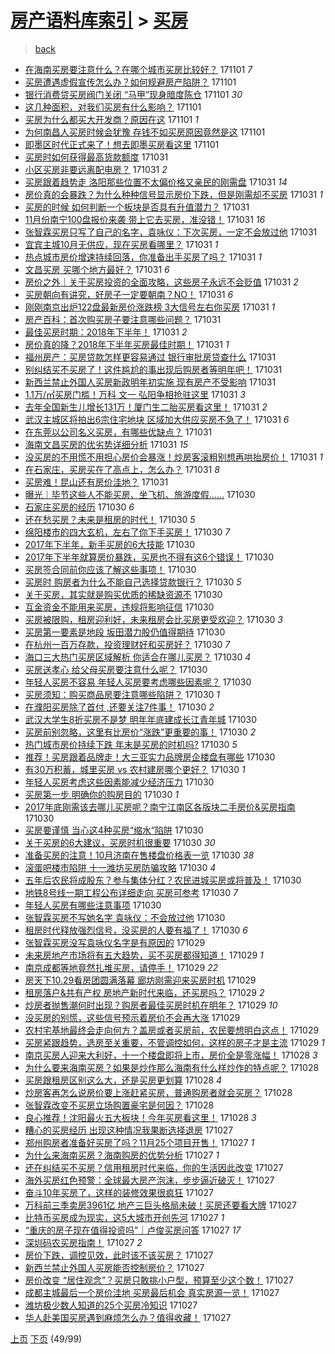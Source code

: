 [房产语料库索引](../../README.md)  > [买房](买房.md)
====
> [back](../README.md)

- [在海南买房要注意什么？在哪个城市买房比较好？](http://jkwz.applinzi.com/ittc/7030920195571450896.html#%E5%9C%A8%E6%B5%B7%E5%8D%97%E4%B9%B0%E6%88%BF%E8%A6%81%E6%B3%A8%E6%84%8F%E4%BB%80%E4%B9%88%EF%BC%9F%E5%9C%A8%E5%93%AA%E4%B8%AA%E5%9F%8E%E5%B8%82%E4%B9%B0%E6%88%BF%E6%AF%94%E8%BE%83%E5%A5%BD%EF%BC%9F) 171101 *7* 
- [买房遭遇虚假宣传怎么办？如何规避房产陷阱？](http://jkwz.applinzi.com/ittc/7030915198515414032.html#%E4%B9%B0%E6%88%BF%E9%81%AD%E9%81%87%E8%99%9A%E5%81%87%E5%AE%A3%E4%BC%A0%E6%80%8E%E4%B9%88%E5%8A%9E%EF%BC%9F%E5%A6%82%E4%BD%95%E8%A7%84%E9%81%BF%E6%88%BF%E4%BA%A7%E9%99%B7%E9%98%B1%EF%BC%9F) 171101  
- [银行消费贷买房阀门关闭 “马甲”现身暗度陈仓](http://jkwz.applinzi.com/ittc/7030906350031340560.html#%E9%93%B6%E8%A1%8C%E6%B6%88%E8%B4%B9%E8%B4%B7%E4%B9%B0%E6%88%BF%E9%98%80%E9%97%A8%E5%85%B3%E9%97%AD+%E2%80%9C%E9%A9%AC%E7%94%B2%E2%80%9D%E7%8E%B0%E8%BA%AB%E6%9A%97%E5%BA%A6%E9%99%88%E4%BB%93) 171101 *30* 
- [这几种面积，对我们买房有什么影响？](http://jkwz.applinzi.com/ittc/7030899563232232465.html#%E8%BF%99%E5%87%A0%E7%A7%8D%E9%9D%A2%E7%A7%AF%EF%BC%8C%E5%AF%B9%E6%88%91%E4%BB%AC%E4%B9%B0%E6%88%BF%E6%9C%89%E4%BB%80%E4%B9%88%E5%BD%B1%E5%93%8D%EF%BC%9F) 171101  
- [买房为什么都买大开发商？原因在这](http://jkwz.applinzi.com/ittc/7030883751981220880.html#%E4%B9%B0%E6%88%BF%E4%B8%BA%E4%BB%80%E4%B9%88%E9%83%BD%E4%B9%B0%E5%A4%A7%E5%BC%80%E5%8F%91%E5%95%86%EF%BC%9F%E5%8E%9F%E5%9B%A0%E5%9C%A8%E8%BF%99) 171101 *1* 
- [为何南昌人买房时候会犹豫 存钱不如买房原因竟然是这](http://jkwz.applinzi.com/ittc/7030872664556700688.html#%E4%B8%BA%E4%BD%95%E5%8D%97%E6%98%8C%E4%BA%BA%E4%B9%B0%E6%88%BF%E6%97%B6%E5%80%99%E4%BC%9A%E7%8A%B9%E8%B1%AB+%E5%AD%98%E9%92%B1%E4%B8%8D%E5%A6%82%E4%B9%B0%E6%88%BF%E5%8E%9F%E5%9B%A0%E7%AB%9F%E7%84%B6%E6%98%AF%E8%BF%99) 171101  
- [即墨区时代正式来了！想去即墨买房看这里](http://jkwz.applinzi.com/ittc/7030756844677628944.html#%E5%8D%B3%E5%A2%A8%E5%8C%BA%E6%97%B6%E4%BB%A3%E6%AD%A3%E5%BC%8F%E6%9D%A5%E4%BA%86%EF%BC%81%E6%83%B3%E5%8E%BB%E5%8D%B3%E5%A2%A8%E4%B9%B0%E6%88%BF%E7%9C%8B%E8%BF%99%E9%87%8C) 171101  
- [买房时如何获得最高货款额度](http://jkwz.applinzi.com/ittc/7030722547459556368.html#%E4%B9%B0%E6%88%BF%E6%97%B6%E5%A6%82%E4%BD%95%E8%8E%B7%E5%BE%97%E6%9C%80%E9%AB%98%E8%B4%A7%E6%AC%BE%E9%A2%9D%E5%BA%A6) 171031  
- [小区买房非要远离配电房？](http://jkwz.applinzi.com/ittc/7030702209392706576.html#%E5%B0%8F%E5%8C%BA%E4%B9%B0%E6%88%BF%E9%9D%9E%E8%A6%81%E8%BF%9C%E7%A6%BB%E9%85%8D%E7%94%B5%E6%88%BF%EF%BC%9F) 171031 *2* 
- [买房跟着趋势走 洛阳那些位置不太偏价格又亲民的刚需盘](http://jkwz.applinzi.com/ittc/7030660266931520529.html#%E4%B9%B0%E6%88%BF%E8%B7%9F%E7%9D%80%E8%B6%8B%E5%8A%BF%E8%B5%B0+%E6%B4%9B%E9%98%B3%E9%82%A3%E4%BA%9B%E4%BD%8D%E7%BD%AE%E4%B8%8D%E5%A4%AA%E5%81%8F%E4%BB%B7%E6%A0%BC%E5%8F%88%E4%BA%B2%E6%B0%91%E7%9A%84%E5%88%9A%E9%9C%80%E7%9B%98) 171031 *14* 
- [房价真的会暴跌？为什么种种信号显示房价下跌，但是刚需却不买房](http://jkwz.applinzi.com/ittc/7030658979359884305.html#%E6%88%BF%E4%BB%B7%E7%9C%9F%E7%9A%84%E4%BC%9A%E6%9A%B4%E8%B7%8C%EF%BC%9F%E4%B8%BA%E4%BB%80%E4%B9%88%E7%A7%8D%E7%A7%8D%E4%BF%A1%E5%8F%B7%E6%98%BE%E7%A4%BA%E6%88%BF%E4%BB%B7%E4%B8%8B%E8%B7%8C%EF%BC%8C%E4%BD%86%E6%98%AF%E5%88%9A%E9%9C%80%E5%8D%B4%E4%B8%8D%E4%B9%B0%E6%88%BF) 171031 *1* 
- [买房的时候 如何判断一个板块是否具有升值潜力？](http://jkwz.applinzi.com/ittc/7030658898695029776.html#%E4%B9%B0%E6%88%BF%E7%9A%84%E6%97%B6%E5%80%99+%E5%A6%82%E4%BD%95%E5%88%A4%E6%96%AD%E4%B8%80%E4%B8%AA%E6%9D%BF%E5%9D%97%E6%98%AF%E5%90%A6%E5%85%B7%E6%9C%89%E5%8D%87%E5%80%BC%E6%BD%9C%E5%8A%9B%EF%BC%9F) 171031  
- [11月份南宁100盘报价来袭 带上它去买房，准没错！](http://jkwz.applinzi.com/ittc/7030656647775650833.html#11%E6%9C%88%E4%BB%BD%E5%8D%97%E5%AE%81100%E7%9B%98%E6%8A%A5%E4%BB%B7%E6%9D%A5%E8%A2%AD+%E5%B8%A6%E4%B8%8A%E5%AE%83%E5%8E%BB%E4%B9%B0%E6%88%BF%EF%BC%8C%E5%87%86%E6%B2%A1%E9%94%99%EF%BC%81) 171031 *16* 
- [张智霖买房只写了自己的名字，袁咏仪：下次买房，一定不会放过他](http://jkwz.applinzi.com/ittc/7030641349949408272.html#%E5%BC%A0%E6%99%BA%E9%9C%96%E4%B9%B0%E6%88%BF%E5%8F%AA%E5%86%99%E4%BA%86%E8%87%AA%E5%B7%B1%E7%9A%84%E5%90%8D%E5%AD%97%EF%BC%8C%E8%A2%81%E5%92%8F%E4%BB%AA%EF%BC%9A%E4%B8%8B%E6%AC%A1%E4%B9%B0%E6%88%BF%EF%BC%8C%E4%B8%80%E5%AE%9A%E4%B8%8D%E4%BC%9A%E6%94%BE%E8%BF%87%E4%BB%96) 171031  
- [宜宾主城10月无供应，现在买房看哪里？](http://jkwz.applinzi.com/ittc/7030641171582419984.html#%E5%AE%9C%E5%AE%BE%E4%B8%BB%E5%9F%8E10%E6%9C%88%E6%97%A0%E4%BE%9B%E5%BA%94%EF%BC%8C%E7%8E%B0%E5%9C%A8%E4%B9%B0%E6%88%BF%E7%9C%8B%E5%93%AA%E9%87%8C%EF%BC%9F) 171031 *1* 
- [热点城市房价增速持续回落，你准备出手买房了吗？](http://jkwz.applinzi.com/ittc/7030638983934116881.html#%E7%83%AD%E7%82%B9%E5%9F%8E%E5%B8%82%E6%88%BF%E4%BB%B7%E5%A2%9E%E9%80%9F%E6%8C%81%E7%BB%AD%E5%9B%9E%E8%90%BD%EF%BC%8C%E4%BD%A0%E5%87%86%E5%A4%87%E5%87%BA%E6%89%8B%E4%B9%B0%E6%88%BF%E4%BA%86%E5%90%97%EF%BC%9F) 171031 *1* 
- [文昌买房 买哪个地方最好？](http://jkwz.applinzi.com/ittc/7030631400833811473.html#%E6%96%87%E6%98%8C%E4%B9%B0%E6%88%BF+%E4%B9%B0%E5%93%AA%E4%B8%AA%E5%9C%B0%E6%96%B9%E6%9C%80%E5%A5%BD%EF%BC%9F) 171031 *6* 
- [房价之外｜关于买房投资的全面攻略，这些房子永远不会贬值](http://jkwz.applinzi.com/ittc/7030631156817593360.html#%E6%88%BF%E4%BB%B7%E4%B9%8B%E5%A4%96%EF%BD%9C%E5%85%B3%E4%BA%8E%E4%B9%B0%E6%88%BF%E6%8A%95%E8%B5%84%E7%9A%84%E5%85%A8%E9%9D%A2%E6%94%BB%E7%95%A5%EF%BC%8C%E8%BF%99%E4%BA%9B%E6%88%BF%E5%AD%90%E6%B0%B8%E8%BF%9C%E4%B8%8D%E4%BC%9A%E8%B4%AC%E5%80%BC) 171031 *2* 
- [买房朝向有讲究，好房子一定要朝南？NO！](http://jkwz.applinzi.com/ittc/7030630957181305872.html#%E4%B9%B0%E6%88%BF%E6%9C%9D%E5%90%91%E6%9C%89%E8%AE%B2%E7%A9%B6%EF%BC%8C%E5%A5%BD%E6%88%BF%E5%AD%90%E4%B8%80%E5%AE%9A%E8%A6%81%E6%9C%9D%E5%8D%97%EF%BC%9FNO%EF%BC%81) 171031 *6* 
- [刚刚南京出炉122盘最新房价涨跌榜 3大信号左右你买房](http://jkwz.applinzi.com/ittc/7030627173629690897.html#%E5%88%9A%E5%88%9A%E5%8D%97%E4%BA%AC%E5%87%BA%E7%82%89122%E7%9B%98%E6%9C%80%E6%96%B0%E6%88%BF%E4%BB%B7%E6%B6%A8%E8%B7%8C%E6%A6%9C+3%E5%A4%A7%E4%BF%A1%E5%8F%B7%E5%B7%A6%E5%8F%B3%E4%BD%A0%E4%B9%B0%E6%88%BF) 171031 *1* 
- [房产百科：首次购买房子要注意哪些问题？](http://jkwz.applinzi.com/ittc/7030623047596377105.html#%E6%88%BF%E4%BA%A7%E7%99%BE%E7%A7%91%EF%BC%9A%E9%A6%96%E6%AC%A1%E8%B4%AD%E4%B9%B0%E6%88%BF%E5%AD%90%E8%A6%81%E6%B3%A8%E6%84%8F%E5%93%AA%E4%BA%9B%E9%97%AE%E9%A2%98%EF%BC%9F) 171031  
- [最佳买房时期：2018年下半年！](http://jkwz.applinzi.com/ittc/7030615775621153808.html#%E6%9C%80%E4%BD%B3%E4%B9%B0%E6%88%BF%E6%97%B6%E6%9C%9F%EF%BC%9A2018%E5%B9%B4%E4%B8%8B%E5%8D%8A%E5%B9%B4%EF%BC%81) 171031 *2* 
- [房价真的降？2018年下半年买房最佳时期！](http://jkwz.applinzi.com/ittc/7030615774274782225.html#%E6%88%BF%E4%BB%B7%E7%9C%9F%E7%9A%84%E9%99%8D%EF%BC%9F2018%E5%B9%B4%E4%B8%8B%E5%8D%8A%E5%B9%B4%E4%B9%B0%E6%88%BF%E6%9C%80%E4%BD%B3%E6%97%B6%E6%9C%9F%EF%BC%81) 171031 *1* 
- [福州房产：买房贷款怎样更容易通过 银行审批房贷查什么](http://jkwz.applinzi.com/ittc/7030602237607412752.html#%E7%A6%8F%E5%B7%9E%E6%88%BF%E4%BA%A7%EF%BC%9A%E4%B9%B0%E6%88%BF%E8%B4%B7%E6%AC%BE%E6%80%8E%E6%A0%B7%E6%9B%B4%E5%AE%B9%E6%98%93%E9%80%9A%E8%BF%87+%E9%93%B6%E8%A1%8C%E5%AE%A1%E6%89%B9%E6%88%BF%E8%B4%B7%E6%9F%A5%E4%BB%80%E4%B9%88) 171031  
- [别纠结买不买房了！这件尴尬的事出现后购房者等明年吧！](http://jkwz.applinzi.com/ittc/7030580006718276625.html#%E5%88%AB%E7%BA%A0%E7%BB%93%E4%B9%B0%E4%B8%8D%E4%B9%B0%E6%88%BF%E4%BA%86%EF%BC%81%E8%BF%99%E4%BB%B6%E5%B0%B4%E5%B0%AC%E7%9A%84%E4%BA%8B%E5%87%BA%E7%8E%B0%E5%90%8E%E8%B4%AD%E6%88%BF%E8%80%85%E7%AD%89%E6%98%8E%E5%B9%B4%E5%90%A7%EF%BC%81) 171031  
- [新西兰禁止外国人买房新政明年初实施 现有房产不受影响](http://jkwz.applinzi.com/ittc/7030576070619825169.html#%E6%96%B0%E8%A5%BF%E5%85%B0%E7%A6%81%E6%AD%A2%E5%A4%96%E5%9B%BD%E4%BA%BA%E4%B9%B0%E6%88%BF%E6%96%B0%E6%94%BF%E6%98%8E%E5%B9%B4%E5%88%9D%E5%AE%9E%E6%96%BD+%E7%8E%B0%E6%9C%89%E6%88%BF%E4%BA%A7%E4%B8%8D%E5%8F%97%E5%BD%B1%E5%93%8D) 171031  
- [1.1万/㎡买房门槛！万科 文一 弘阳争相抢驻这里](http://jkwz.applinzi.com/ittc/7030566443115086864.html#1.1%E4%B8%87%2F%E3%8E%A1%E4%B9%B0%E6%88%BF%E9%97%A8%E6%A7%9B%EF%BC%81%E4%B8%87%E7%A7%91+%E6%96%87%E4%B8%80+%E5%BC%98%E9%98%B3%E4%BA%89%E7%9B%B8%E6%8A%A2%E9%A9%BB%E8%BF%99%E9%87%8C) 171031 *3* 
- [去年全国新生儿增长131万！厦门生二胎买房看这里！](http://jkwz.applinzi.com/ittc/7030564375033807888.html#%E5%8E%BB%E5%B9%B4%E5%85%A8%E5%9B%BD%E6%96%B0%E7%94%9F%E5%84%BF%E5%A2%9E%E9%95%BF131%E4%B8%87%EF%BC%81%E5%8E%A6%E9%97%A8%E7%94%9F%E4%BA%8C%E8%83%8E%E4%B9%B0%E6%88%BF%E7%9C%8B%E8%BF%99%E9%87%8C%EF%BC%81) 171031 *2* 
- [武汉主城区将拍出6宗住宅地块 区域加大供应买房不急了！](http://jkwz.applinzi.com/ittc/7030560594669863953.html#%E6%AD%A6%E6%B1%89%E4%B8%BB%E5%9F%8E%E5%8C%BA%E5%B0%86%E6%8B%8D%E5%87%BA6%E5%AE%97%E4%BD%8F%E5%AE%85%E5%9C%B0%E5%9D%97+%E5%8C%BA%E5%9F%9F%E5%8A%A0%E5%A4%A7%E4%BE%9B%E5%BA%94%E4%B9%B0%E6%88%BF%E4%B8%8D%E6%80%A5%E4%BA%86%EF%BC%81) 171031 *6* 
- [在东莞以公司名义买房，有哪些优缺点？](http://jkwz.applinzi.com/ittc/7030536043630183440.html#%E5%9C%A8%E4%B8%9C%E8%8E%9E%E4%BB%A5%E5%85%AC%E5%8F%B8%E5%90%8D%E4%B9%89%E4%B9%B0%E6%88%BF%EF%BC%8C%E6%9C%89%E5%93%AA%E4%BA%9B%E4%BC%98%E7%BC%BA%E7%82%B9%EF%BC%9F) 171031  
- [海南文昌买房的优劣势详细分析](http://jkwz.applinzi.com/ittc/7030525497111479312.html#%E6%B5%B7%E5%8D%97%E6%96%87%E6%98%8C%E4%B9%B0%E6%88%BF%E7%9A%84%E4%BC%98%E5%8A%A3%E5%8A%BF%E8%AF%A6%E7%BB%86%E5%88%86%E6%9E%90) 171031 *15* 
- [没买房的不用慌不用担心房价会暴涨！炒房客滚粗别想再哄抬房价！](http://jkwz.applinzi.com/ittc/7030524612016866321.html#%E6%B2%A1%E4%B9%B0%E6%88%BF%E7%9A%84%E4%B8%8D%E7%94%A8%E6%85%8C%E4%B8%8D%E7%94%A8%E6%8B%85%E5%BF%83%E6%88%BF%E4%BB%B7%E4%BC%9A%E6%9A%B4%E6%B6%A8%EF%BC%81%E7%82%92%E6%88%BF%E5%AE%A2%E6%BB%9A%E7%B2%97%E5%88%AB%E6%83%B3%E5%86%8D%E5%93%84%E6%8A%AC%E6%88%BF%E4%BB%B7%EF%BC%81) 171031 *1* 
- [在石家庄，买房买在了高点上，怎么办？](http://jkwz.applinzi.com/ittc/7030523857461576721.html#%E5%9C%A8%E7%9F%B3%E5%AE%B6%E5%BA%84%EF%BC%8C%E4%B9%B0%E6%88%BF%E4%B9%B0%E5%9C%A8%E4%BA%86%E9%AB%98%E7%82%B9%E4%B8%8A%EF%BC%8C%E6%80%8E%E4%B9%88%E5%8A%9E%EF%BC%9F) 171031 *8* 
- [买房难！昆山还有房价洼地？](http://jkwz.applinzi.com/ittc/7030493923791864848.html#%E4%B9%B0%E6%88%BF%E9%9A%BE%EF%BC%81%E6%98%86%E5%B1%B1%E8%BF%98%E6%9C%89%E6%88%BF%E4%BB%B7%E6%B4%BC%E5%9C%B0%EF%BC%9F) 171031  
- [曝光｜毕节这些人不能买房、坐飞机、旅游度假……](http://jkwz.applinzi.com/ittc/7030363435655758865.html#%E6%9B%9D%E5%85%89%EF%BD%9C%E6%AF%95%E8%8A%82%E8%BF%99%E4%BA%9B%E4%BA%BA%E4%B8%8D%E8%83%BD%E4%B9%B0%E6%88%BF%E3%80%81%E5%9D%90%E9%A3%9E%E6%9C%BA%E3%80%81%E6%97%85%E6%B8%B8%E5%BA%A6%E5%81%87%E2%80%A6%E2%80%A6) 171030  
- [石家庄买房的经历](http://jkwz.applinzi.com/ittc/7030349481399288848.html#%E7%9F%B3%E5%AE%B6%E5%BA%84%E4%B9%B0%E6%88%BF%E7%9A%84%E7%BB%8F%E5%8E%86) 171030 *6* 
- [还在愁买房？未来是租房的时代！](http://jkwz.applinzi.com/ittc/7030330475615355921.html#%E8%BF%98%E5%9C%A8%E6%84%81%E4%B9%B0%E6%88%BF%EF%BC%9F%E6%9C%AA%E6%9D%A5%E6%98%AF%E7%A7%9F%E6%88%BF%E7%9A%84%E6%97%B6%E4%BB%A3%EF%BC%81) 171030 *5* 
- [绵阳楼市的四大玄机，左右了你下手买房！](http://jkwz.applinzi.com/ittc/7030330203144979472.html#%E7%BB%B5%E9%98%B3%E6%A5%BC%E5%B8%82%E7%9A%84%E5%9B%9B%E5%A4%A7%E7%8E%84%E6%9C%BA%EF%BC%8C%E5%B7%A6%E5%8F%B3%E4%BA%86%E4%BD%A0%E4%B8%8B%E6%89%8B%E4%B9%B0%E6%88%BF%EF%BC%81) 171030 *7* 
- [2017年下半年，新手买房的6大技能](http://jkwz.applinzi.com/ittc/7030259555395699728.html#2017%E5%B9%B4%E4%B8%8B%E5%8D%8A%E5%B9%B4%EF%BC%8C%E6%96%B0%E6%89%8B%E4%B9%B0%E6%88%BF%E7%9A%846%E5%A4%A7%E6%8A%80%E8%83%BD) 171030  
- [2017年下半年就算房价暴跌，买房也不得有这6个错误！](http://jkwz.applinzi.com/ittc/7030317655213474832.html#2017%E5%B9%B4%E4%B8%8B%E5%8D%8A%E5%B9%B4%E5%B0%B1%E7%AE%97%E6%88%BF%E4%BB%B7%E6%9A%B4%E8%B7%8C%EF%BC%8C%E4%B9%B0%E6%88%BF%E4%B9%9F%E4%B8%8D%E5%BE%97%E6%9C%89%E8%BF%996%E4%B8%AA%E9%94%99%E8%AF%AF%EF%BC%81) 171030  
- [买房签合同前你应该了解这些事项！](http://jkwz.applinzi.com/ittc/7030311041404240913.html#%E4%B9%B0%E6%88%BF%E7%AD%BE%E5%90%88%E5%90%8C%E5%89%8D%E4%BD%A0%E5%BA%94%E8%AF%A5%E4%BA%86%E8%A7%A3%E8%BF%99%E4%BA%9B%E4%BA%8B%E9%A1%B9%EF%BC%81) 171030  
- [买房时 购房者为什么不能自己选择贷款银行？](http://jkwz.applinzi.com/ittc/7030302579735659537.html#%E4%B9%B0%E6%88%BF%E6%97%B6+%E8%B4%AD%E6%88%BF%E8%80%85%E4%B8%BA%E4%BB%80%E4%B9%88%E4%B8%8D%E8%83%BD%E8%87%AA%E5%B7%B1%E9%80%89%E6%8B%A9%E8%B4%B7%E6%AC%BE%E9%93%B6%E8%A1%8C%EF%BC%9F) 171030 *5* 
- [关于买房，其实就是购买优质的稀缺资源不](http://jkwz.applinzi.com/ittc/7030296253399827472.html#%E5%85%B3%E4%BA%8E%E4%B9%B0%E6%88%BF%EF%BC%8C%E5%85%B6%E5%AE%9E%E5%B0%B1%E6%98%AF%E8%B4%AD%E4%B9%B0%E4%BC%98%E8%B4%A8%E7%9A%84%E7%A8%80%E7%BC%BA%E8%B5%84%E6%BA%90%E4%B8%8D) 171030  
- [互金资金不能用来买房，违规将影响征信](http://jkwz.applinzi.com/ittc/7030290915455927312.html#%E4%BA%92%E9%87%91%E8%B5%84%E9%87%91%E4%B8%8D%E8%83%BD%E7%94%A8%E6%9D%A5%E4%B9%B0%E6%88%BF%EF%BC%8C%E8%BF%9D%E8%A7%84%E5%B0%86%E5%BD%B1%E5%93%8D%E5%BE%81%E4%BF%A1) 171030  
- [买房被限购，租房迎利好，未来租房会比买房更受欢迎？](http://jkwz.applinzi.com/ittc/7030286570475750417.html#%E4%B9%B0%E6%88%BF%E8%A2%AB%E9%99%90%E8%B4%AD%EF%BC%8C%E7%A7%9F%E6%88%BF%E8%BF%8E%E5%88%A9%E5%A5%BD%EF%BC%8C%E6%9C%AA%E6%9D%A5%E7%A7%9F%E6%88%BF%E4%BC%9A%E6%AF%94%E4%B9%B0%E6%88%BF%E6%9B%B4%E5%8F%97%E6%AC%A2%E8%BF%8E%EF%BC%9F) 171030 *3* 
- [买房第一要素是地段 坂田潜力股仍值得期待](http://jkwz.applinzi.com/ittc/7030270959955739664.html#%E4%B9%B0%E6%88%BF%E7%AC%AC%E4%B8%80%E8%A6%81%E7%B4%A0%E6%98%AF%E5%9C%B0%E6%AE%B5+%E5%9D%82%E7%94%B0%E6%BD%9C%E5%8A%9B%E8%82%A1%E4%BB%8D%E5%80%BC%E5%BE%97%E6%9C%9F%E5%BE%85) 171030  
- [在杭州一百万存款，投资理财好和买房好？](http://jkwz.applinzi.com/ittc/7030270305375880208.html#%E5%9C%A8%E6%9D%AD%E5%B7%9E%E4%B8%80%E7%99%BE%E4%B8%87%E5%AD%98%E6%AC%BE%EF%BC%8C%E6%8A%95%E8%B5%84%E7%90%86%E8%B4%A2%E5%A5%BD%E5%92%8C%E4%B9%B0%E6%88%BF%E5%A5%BD%EF%BC%9F) 171030 *7* 
- [海口三大热门买房区域解析 你适合在哪儿买房？](http://jkwz.applinzi.com/ittc/7030268313777734673.html#%E6%B5%B7%E5%8F%A3%E4%B8%89%E5%A4%A7%E7%83%AD%E9%97%A8%E4%B9%B0%E6%88%BF%E5%8C%BA%E5%9F%9F%E8%A7%A3%E6%9E%90+%E4%BD%A0%E9%80%82%E5%90%88%E5%9C%A8%E5%93%AA%E5%84%BF%E4%B9%B0%E6%88%BF%EF%BC%9F) 171030 *4* 
- [买房送孝心 给父母买房要注意什么呢？](http://jkwz.applinzi.com/ittc/7030263826598069265.html#%E4%B9%B0%E6%88%BF%E9%80%81%E5%AD%9D%E5%BF%83+%E7%BB%99%E7%88%B6%E6%AF%8D%E4%B9%B0%E6%88%BF%E8%A6%81%E6%B3%A8%E6%84%8F%E4%BB%80%E4%B9%88%E5%91%A2%EF%BC%9F) 171030  
- [年轻人买房不容易 年轻人买房要考虑哪些因素呢？](http://jkwz.applinzi.com/ittc/7030260808578237457.html#%E5%B9%B4%E8%BD%BB%E4%BA%BA%E4%B9%B0%E6%88%BF%E4%B8%8D%E5%AE%B9%E6%98%93+%E5%B9%B4%E8%BD%BB%E4%BA%BA%E4%B9%B0%E6%88%BF%E8%A6%81%E8%80%83%E8%99%91%E5%93%AA%E4%BA%9B%E5%9B%A0%E7%B4%A0%E5%91%A2%EF%BC%9F) 171030  
- [买房须知：购买商品房要注意哪些陷阱？](http://jkwz.applinzi.com/ittc/7030253418852123664.html#%E4%B9%B0%E6%88%BF%E9%A1%BB%E7%9F%A5%EF%BC%9A%E8%B4%AD%E4%B9%B0%E5%95%86%E5%93%81%E6%88%BF%E8%A6%81%E6%B3%A8%E6%84%8F%E5%93%AA%E4%BA%9B%E9%99%B7%E9%98%B1%EF%BC%9F) 171030 *1* 
- [在濮阳买房除了首付 ,还要关注7件事！](http://jkwz.applinzi.com/ittc/7030252058815497232.html#%E5%9C%A8%E6%BF%AE%E9%98%B3%E4%B9%B0%E6%88%BF%E9%99%A4%E4%BA%86%E9%A6%96%E4%BB%98+%2C%E8%BF%98%E8%A6%81%E5%85%B3%E6%B3%A87%E4%BB%B6%E4%BA%8B%EF%BC%81) 171030 *2* 
- [武汉大学生8折买房不是梦 明年年底建成长江青年城](http://jkwz.applinzi.com/ittc/7030183631698527249.html#%E6%AD%A6%E6%B1%89%E5%A4%A7%E5%AD%A6%E7%94%9F8%E6%8A%98%E4%B9%B0%E6%88%BF%E4%B8%8D%E6%98%AF%E6%A2%A6+%E6%98%8E%E5%B9%B4%E5%B9%B4%E5%BA%95%E5%BB%BA%E6%88%90%E9%95%BF%E6%B1%9F%E9%9D%92%E5%B9%B4%E5%9F%8E) 171030  
- [买房前别忽略，这里有比房价“涨跌”更重要的事！](http://jkwz.applinzi.com/ittc/7030227895660839953.html#%E4%B9%B0%E6%88%BF%E5%89%8D%E5%88%AB%E5%BF%BD%E7%95%A5%EF%BC%8C%E8%BF%99%E9%87%8C%E6%9C%89%E6%AF%94%E6%88%BF%E4%BB%B7%E2%80%9C%E6%B6%A8%E8%B7%8C%E2%80%9D%E6%9B%B4%E9%87%8D%E8%A6%81%E7%9A%84%E4%BA%8B%EF%BC%81) 171030 *2* 
- [热门城市房价持续下跌 年末是买房的时机吗?](http://jkwz.applinzi.com/ittc/7030202420037157904.html#%E7%83%AD%E9%97%A8%E5%9F%8E%E5%B8%82%E6%88%BF%E4%BB%B7%E6%8C%81%E7%BB%AD%E4%B8%8B%E8%B7%8C+%E5%B9%B4%E6%9C%AB%E6%98%AF%E4%B9%B0%E6%88%BF%E7%9A%84%E6%97%B6%E6%9C%BA%E5%90%97%3F) 171030 *5* 
- [推荐！买房跟着品牌走！大三亚实力品牌房企楼盘有哪些](http://jkwz.applinzi.com/ittc/7030196035757016080.html#%E6%8E%A8%E8%8D%90%EF%BC%81%E4%B9%B0%E6%88%BF%E8%B7%9F%E7%9D%80%E5%93%81%E7%89%8C%E8%B5%B0%EF%BC%81%E5%A4%A7%E4%B8%89%E4%BA%9A%E5%AE%9E%E5%8A%9B%E5%93%81%E7%89%8C%E6%88%BF%E4%BC%81%E6%A5%BC%E7%9B%98%E6%9C%89%E5%93%AA%E4%BA%9B) 171030  
- [有30万积蓄，城里买房 vs 农村建房哪个更好？](http://jkwz.applinzi.com/ittc/7030192576936805392.html#%E6%9C%8930%E4%B8%87%E7%A7%AF%E8%93%84%EF%BC%8C%E5%9F%8E%E9%87%8C%E4%B9%B0%E6%88%BF+vs+%E5%86%9C%E6%9D%91%E5%BB%BA%E6%88%BF%E5%93%AA%E4%B8%AA%E6%9B%B4%E5%A5%BD%EF%BC%9F) 171030 *1* 
- [年轻人买房考虑这些因素能减少经济压力](http://jkwz.applinzi.com/ittc/7030188866638709777.html#%E5%B9%B4%E8%BD%BB%E4%BA%BA%E4%B9%B0%E6%88%BF%E8%80%83%E8%99%91%E8%BF%99%E4%BA%9B%E5%9B%A0%E7%B4%A0%E8%83%BD%E5%87%8F%E5%B0%91%E7%BB%8F%E6%B5%8E%E5%8E%8B%E5%8A%9B) 171030  
- [买房第一步 明确你的购房目的](http://jkwz.applinzi.com/ittc/7030183911165002769.html#%E4%B9%B0%E6%88%BF%E7%AC%AC%E4%B8%80%E6%AD%A5+%E6%98%8E%E7%A1%AE%E4%BD%A0%E7%9A%84%E8%B4%AD%E6%88%BF%E7%9B%AE%E7%9A%84) 171030 *1* 
- [2017年底刚需该去哪儿买房呢？南宁江南区各版块二手房价&amp;买房指南](http://jkwz.applinzi.com/ittc/7030178435983475728.html#2017%E5%B9%B4%E5%BA%95%E5%88%9A%E9%9C%80%E8%AF%A5%E5%8E%BB%E5%93%AA%E5%84%BF%E4%B9%B0%E6%88%BF%E5%91%A2%EF%BC%9F%E5%8D%97%E5%AE%81%E6%B1%9F%E5%8D%97%E5%8C%BA%E5%90%84%E7%89%88%E5%9D%97%E4%BA%8C%E6%89%8B%E6%88%BF%E4%BB%B7%26amp%3B%E4%B9%B0%E6%88%BF%E6%8C%87%E5%8D%97) 171030  
- [买房要谨慎 当心这4种买房“缩水”陷阱](http://jkwz.applinzi.com/ittc/7030174013891019792.html#%E4%B9%B0%E6%88%BF%E8%A6%81%E8%B0%A8%E6%85%8E+%E5%BD%93%E5%BF%83%E8%BF%994%E7%A7%8D%E4%B9%B0%E6%88%BF%E2%80%9C%E7%BC%A9%E6%B0%B4%E2%80%9D%E9%99%B7%E9%98%B1) 171030  
- [关于买房的6大建议，买房时机很重要](http://jkwz.applinzi.com/ittc/7030166575167046672.html#%E5%85%B3%E4%BA%8E%E4%B9%B0%E6%88%BF%E7%9A%846%E5%A4%A7%E5%BB%BA%E8%AE%AE%EF%BC%8C%E4%B9%B0%E6%88%BF%E6%97%B6%E6%9C%BA%E5%BE%88%E9%87%8D%E8%A6%81) 171030 *30* 
- [准备买房的注意！10月济南在售楼盘价格表一览](http://jkwz.applinzi.com/ittc/7030164256685818897.html#%E5%87%86%E5%A4%87%E4%B9%B0%E6%88%BF%E7%9A%84%E6%B3%A8%E6%84%8F%EF%BC%8110%E6%9C%88%E6%B5%8E%E5%8D%97%E5%9C%A8%E5%94%AE%E6%A5%BC%E7%9B%98%E4%BB%B7%E6%A0%BC%E8%A1%A8%E4%B8%80%E8%A7%88) 171030 *38* 
- [滚蛋吧楼市陷阱 十一潍坊买房防骗攻略](http://jkwz.applinzi.com/ittc/7030157885122806800.html#%E6%BB%9A%E8%9B%8B%E5%90%A7%E6%A5%BC%E5%B8%82%E9%99%B7%E9%98%B1+%E5%8D%81%E4%B8%80%E6%BD%8D%E5%9D%8A%E4%B9%B0%E6%88%BF%E9%98%B2%E9%AA%97%E6%94%BB%E7%95%A5) 171030 *4* 
- [五年后农民将成股东？参与集体分红？农民进城买房或将普及！](http://jkwz.applinzi.com/ittc/7029800143841395728.html#%E4%BA%94%E5%B9%B4%E5%90%8E%E5%86%9C%E6%B0%91%E5%B0%86%E6%88%90%E8%82%A1%E4%B8%9C%EF%BC%9F%E5%8F%82%E4%B8%8E%E9%9B%86%E4%BD%93%E5%88%86%E7%BA%A2%EF%BC%9F%E5%86%9C%E6%B0%91%E8%BF%9B%E5%9F%8E%E4%B9%B0%E6%88%BF%E6%88%96%E5%B0%86%E6%99%AE%E5%8F%8A%EF%BC%81) 171030  
- [地铁8号线一期工程公布详细走向 买房可参考](http://jkwz.applinzi.com/ittc/7030145048325391377.html#%E5%9C%B0%E9%93%818%E5%8F%B7%E7%BA%BF%E4%B8%80%E6%9C%9F%E5%B7%A5%E7%A8%8B%E5%85%AC%E5%B8%83%E8%AF%A6%E7%BB%86%E8%B5%B0%E5%90%91+%E4%B9%B0%E6%88%BF%E5%8F%AF%E5%8F%82%E8%80%83) 171030 *7* 
- [年轻人买房有哪些注意事项](http://jkwz.applinzi.com/ittc/7030138843259470864.html#%E5%B9%B4%E8%BD%BB%E4%BA%BA%E4%B9%B0%E6%88%BF%E6%9C%89%E5%93%AA%E4%BA%9B%E6%B3%A8%E6%84%8F%E4%BA%8B%E9%A1%B9) 171030  
- [张智霖买房不写她名字 袁咏仪：不会放过他](http://jkwz.applinzi.com/ittc/7030126930886657041.html#%E5%BC%A0%E6%99%BA%E9%9C%96%E4%B9%B0%E6%88%BF%E4%B8%8D%E5%86%99%E5%A5%B9%E5%90%8D%E5%AD%97+%E8%A2%81%E5%92%8F%E4%BB%AA%EF%BC%9A%E4%B8%8D%E4%BC%9A%E6%94%BE%E8%BF%87%E4%BB%96) 171030  
- [租房时代释放强烈信号，没买房的人要有福了！](http://jkwz.applinzi.com/ittc/7030066471055655953.html#%E7%A7%9F%E6%88%BF%E6%97%B6%E4%BB%A3%E9%87%8A%E6%94%BE%E5%BC%BA%E7%83%88%E4%BF%A1%E5%8F%B7%EF%BC%8C%E6%B2%A1%E4%B9%B0%E6%88%BF%E7%9A%84%E4%BA%BA%E8%A6%81%E6%9C%89%E7%A6%8F%E4%BA%86%EF%BC%81) 171030 *6* 
- [张智霖买房没写袁咏仪名字是有原因的](http://jkwz.applinzi.com/ittc/7030011215827436560.html#%E5%BC%A0%E6%99%BA%E9%9C%96%E4%B9%B0%E6%88%BF%E6%B2%A1%E5%86%99%E8%A2%81%E5%92%8F%E4%BB%AA%E5%90%8D%E5%AD%97%E6%98%AF%E6%9C%89%E5%8E%9F%E5%9B%A0%E7%9A%84) 171029  
- [未来房地产市场将有五大趋势，买不买房都得知道！](http://jkwz.applinzi.com/ittc/7029973848777294865.html#%E6%9C%AA%E6%9D%A5%E6%88%BF%E5%9C%B0%E4%BA%A7%E5%B8%82%E5%9C%BA%E5%B0%86%E6%9C%89%E4%BA%94%E5%A4%A7%E8%B6%8B%E5%8A%BF%EF%BC%8C%E4%B9%B0%E4%B8%8D%E4%B9%B0%E6%88%BF%E9%83%BD%E5%BE%97%E7%9F%A5%E9%81%93%EF%BC%81) 171029 *1* 
- [南京成都等地竟然扎堆买房，请停手！](http://jkwz.applinzi.com/ittc/7029956528298263569.html#%E5%8D%97%E4%BA%AC%E6%88%90%E9%83%BD%E7%AD%89%E5%9C%B0%E7%AB%9F%E7%84%B6%E6%89%8E%E5%A0%86%E4%B9%B0%E6%88%BF%EF%BC%8C%E8%AF%B7%E5%81%9C%E6%89%8B%EF%BC%81) 171029 *22* 
- [房天下10.29看房团圆满落幕 廊坊刚需迎来买房时机](http://jkwz.applinzi.com/ittc/7029935372799312913.html#%E6%88%BF%E5%A4%A9%E4%B8%8B10.29%E7%9C%8B%E6%88%BF%E5%9B%A2%E5%9C%86%E6%BB%A1%E8%90%BD%E5%B9%95+%E5%BB%8A%E5%9D%8A%E5%88%9A%E9%9C%80%E8%BF%8E%E6%9D%A5%E4%B9%B0%E6%88%BF%E6%97%B6%E6%9C%BA) 171029  
- [租房落户&amp;共有产权 房地产新时代来临，还买房吗？](http://jkwz.applinzi.com/ittc/7029910149173609488.html#%E7%A7%9F%E6%88%BF%E8%90%BD%E6%88%B7%26amp%3B%E5%85%B1%E6%9C%89%E4%BA%A7%E6%9D%83+%E6%88%BF%E5%9C%B0%E4%BA%A7%E6%96%B0%E6%97%B6%E4%BB%A3%E6%9D%A5%E4%B8%B4%EF%BC%8C%E8%BF%98%E4%B9%B0%E6%88%BF%E5%90%97%EF%BC%9F) 171029 *2* 
- [炒房者抛售潮何时出现？购房者最佳买房时机在明年？](http://jkwz.applinzi.com/ittc/7029909019068728336.html#%E7%82%92%E6%88%BF%E8%80%85%E6%8A%9B%E5%94%AE%E6%BD%AE%E4%BD%95%E6%97%B6%E5%87%BA%E7%8E%B0%EF%BC%9F%E8%B4%AD%E6%88%BF%E8%80%85%E6%9C%80%E4%BD%B3%E4%B9%B0%E6%88%BF%E6%97%B6%E6%9C%BA%E5%9C%A8%E6%98%8E%E5%B9%B4%EF%BC%9F) 171029 *10* 
- [没买房的别慌，这些信号预示着房价不会再大涨](http://jkwz.applinzi.com/ittc/7029909019018396688.html#%E6%B2%A1%E4%B9%B0%E6%88%BF%E7%9A%84%E5%88%AB%E6%85%8C%EF%BC%8C%E8%BF%99%E4%BA%9B%E4%BF%A1%E5%8F%B7%E9%A2%84%E7%A4%BA%E7%9D%80%E6%88%BF%E4%BB%B7%E4%B8%8D%E4%BC%9A%E5%86%8D%E5%A4%A7%E6%B6%A8) 171029  
- [农村宅基地最终会走向何方？盖房或者买房前，农民要想明白这点！](http://jkwz.applinzi.com/ittc/7029506321060201489.html#%E5%86%9C%E6%9D%91%E5%AE%85%E5%9F%BA%E5%9C%B0%E6%9C%80%E7%BB%88%E4%BC%9A%E8%B5%B0%E5%90%91%E4%BD%95%E6%96%B9%EF%BC%9F%E7%9B%96%E6%88%BF%E6%88%96%E8%80%85%E4%B9%B0%E6%88%BF%E5%89%8D%EF%BC%8C%E5%86%9C%E6%B0%91%E8%A6%81%E6%83%B3%E6%98%8E%E7%99%BD%E8%BF%99%E7%82%B9%EF%BC%81) 171029  
- [买房紧跟趋势，选房至关重要，不管调控如何，这样的房子才是主流](http://jkwz.applinzi.com/ittc/7029429538084357136.html#%E4%B9%B0%E6%88%BF%E7%B4%A7%E8%B7%9F%E8%B6%8B%E5%8A%BF%EF%BC%8C%E9%80%89%E6%88%BF%E8%87%B3%E5%85%B3%E9%87%8D%E8%A6%81%EF%BC%8C%E4%B8%8D%E7%AE%A1%E8%B0%83%E6%8E%A7%E5%A6%82%E4%BD%95%EF%BC%8C%E8%BF%99%E6%A0%B7%E7%9A%84%E6%88%BF%E5%AD%90%E6%89%8D%E6%98%AF%E4%B8%BB%E6%B5%81) 171029 *1* 
- [南京买房人迎来大利好，十一个楼盘即将上市，房价全是零涨幅！](http://jkwz.applinzi.com/ittc/7029179431921386513.html#%E5%8D%97%E4%BA%AC%E4%B9%B0%E6%88%BF%E4%BA%BA%E8%BF%8E%E6%9D%A5%E5%A4%A7%E5%88%A9%E5%A5%BD%EF%BC%8C%E5%8D%81%E4%B8%80%E4%B8%AA%E6%A5%BC%E7%9B%98%E5%8D%B3%E5%B0%86%E4%B8%8A%E5%B8%82%EF%BC%8C%E6%88%BF%E4%BB%B7%E5%85%A8%E6%98%AF%E9%9B%B6%E6%B6%A8%E5%B9%85%EF%BC%81) 171028 *3* 
- [为什么要来海南买房？如果是炒作那么海南有什么样炒作的特点呢？](http://jkwz.applinzi.com/ittc/7029538505397634065.html#%E4%B8%BA%E4%BB%80%E4%B9%88%E8%A6%81%E6%9D%A5%E6%B5%B7%E5%8D%97%E4%B9%B0%E6%88%BF%EF%BC%9F%E5%A6%82%E6%9E%9C%E6%98%AF%E7%82%92%E4%BD%9C%E9%82%A3%E4%B9%88%E6%B5%B7%E5%8D%97%E6%9C%89%E4%BB%80%E4%B9%88%E6%A0%B7%E7%82%92%E4%BD%9C%E7%9A%84%E7%89%B9%E7%82%B9%E5%91%A2%EF%BC%9F) 171028  
- [买房跟租房区别这么大，还是买房更划算](http://jkwz.applinzi.com/ittc/7029471583599592464.html#%E4%B9%B0%E6%88%BF%E8%B7%9F%E7%A7%9F%E6%88%BF%E5%8C%BA%E5%88%AB%E8%BF%99%E4%B9%88%E5%A4%A7%EF%BC%8C%E8%BF%98%E6%98%AF%E4%B9%B0%E6%88%BF%E6%9B%B4%E5%88%92%E7%AE%97) 171028 *4* 
- [炒房客再怎么说房价要上涨赶紧买房，普通购房者就会买房？](http://jkwz.applinzi.com/ittc/7029458470816973840.html#%E7%82%92%E6%88%BF%E5%AE%A2%E5%86%8D%E6%80%8E%E4%B9%88%E8%AF%B4%E6%88%BF%E4%BB%B7%E8%A6%81%E4%B8%8A%E6%B6%A8%E8%B5%B6%E7%B4%A7%E4%B9%B0%E6%88%BF%EF%BC%8C%E6%99%AE%E9%80%9A%E8%B4%AD%E6%88%BF%E8%80%85%E5%B0%B1%E4%BC%9A%E4%B9%B0%E6%88%BF%EF%BC%9F) 171028  
- [张智霖改变不买房立场购置豪宅是何因？](http://jkwz.applinzi.com/ittc/7029383158032761872.html#%E5%BC%A0%E6%99%BA%E9%9C%96%E6%94%B9%E5%8F%98%E4%B8%8D%E4%B9%B0%E6%88%BF%E7%AB%8B%E5%9C%BA%E8%B4%AD%E7%BD%AE%E8%B1%AA%E5%AE%85%E6%98%AF%E4%BD%95%E5%9B%A0%EF%BC%9F) 171028  
- [良心推荐！沈阳最火五大板块！今年买房看这里！](http://jkwz.applinzi.com/ittc/7029380614619399185.html#%E8%89%AF%E5%BF%83%E6%8E%A8%E8%8D%90%EF%BC%81%E6%B2%88%E9%98%B3%E6%9C%80%E7%81%AB%E4%BA%94%E5%A4%A7%E6%9D%BF%E5%9D%97%EF%BC%81%E4%BB%8A%E5%B9%B4%E4%B9%B0%E6%88%BF%E7%9C%8B%E8%BF%99%E9%87%8C%EF%BC%81) 171028 *3* 
- [糟心的买房经历 出现这种情况我果断选择退房](http://jkwz.applinzi.com/ittc/7029173011977077776.html#%E7%B3%9F%E5%BF%83%E7%9A%84%E4%B9%B0%E6%88%BF%E7%BB%8F%E5%8E%86+%E5%87%BA%E7%8E%B0%E8%BF%99%E7%A7%8D%E6%83%85%E5%86%B5%E6%88%91%E6%9E%9C%E6%96%AD%E9%80%89%E6%8B%A9%E9%80%80%E6%88%BF) 171027  
- [郑州购房者准备好买房了吗？11月25个项目开售！](http://jkwz.applinzi.com/ittc/7029154352604906513.html#%E9%83%91%E5%B7%9E%E8%B4%AD%E6%88%BF%E8%80%85%E5%87%86%E5%A4%87%E5%A5%BD%E4%B9%B0%E6%88%BF%E4%BA%86%E5%90%97%EF%BC%9F11%E6%9C%8825%E4%B8%AA%E9%A1%B9%E7%9B%AE%E5%BC%80%E5%94%AE%EF%BC%81) 171027 *1* 
- [为什么来海南买房？海南购房的优势分析](http://jkwz.applinzi.com/ittc/7029151611195229201.html#%E4%B8%BA%E4%BB%80%E4%B9%88%E6%9D%A5%E6%B5%B7%E5%8D%97%E4%B9%B0%E6%88%BF%EF%BC%9F%E6%B5%B7%E5%8D%97%E8%B4%AD%E6%88%BF%E7%9A%84%E4%BC%98%E5%8A%BF%E5%88%86%E6%9E%90) 171027 *1* 
- [还在纠结买不买房？信用租房时代来临，你的生活因此改变](http://jkwz.applinzi.com/ittc/7029150659507651600.html#%E8%BF%98%E5%9C%A8%E7%BA%A0%E7%BB%93%E4%B9%B0%E4%B8%8D%E4%B9%B0%E6%88%BF%EF%BC%9F%E4%BF%A1%E7%94%A8%E7%A7%9F%E6%88%BF%E6%97%B6%E4%BB%A3%E6%9D%A5%E4%B8%B4%EF%BC%8C%E4%BD%A0%E7%9A%84%E7%94%9F%E6%B4%BB%E5%9B%A0%E6%AD%A4%E6%94%B9%E5%8F%98) 171027  
- [海外买房红色预警：全球最大房产泡沫，步步逼近破灭！](http://jkwz.applinzi.com/ittc/7029141626012828688.html#%E6%B5%B7%E5%A4%96%E4%B9%B0%E6%88%BF%E7%BA%A2%E8%89%B2%E9%A2%84%E8%AD%A6%EF%BC%9A%E5%85%A8%E7%90%83%E6%9C%80%E5%A4%A7%E6%88%BF%E4%BA%A7%E6%B3%A1%E6%B2%AB%EF%BC%8C%E6%AD%A5%E6%AD%A5%E9%80%BC%E8%BF%91%E7%A0%B4%E7%81%AD%EF%BC%81) 171027  
- [奋斗10年买房了，这样的装修效果很疯狂](http://jkwz.applinzi.com/ittc/7029139420387755024.html#%E5%A5%8B%E6%96%9710%E5%B9%B4%E4%B9%B0%E6%88%BF%E4%BA%86%EF%BC%8C%E8%BF%99%E6%A0%B7%E7%9A%84%E8%A3%85%E4%BF%AE%E6%95%88%E6%9E%9C%E5%BE%88%E7%96%AF%E7%8B%82) 171027  
- [万科前三季卖房3961亿 地产三巨头格局未破！买房还要看大牌](http://jkwz.applinzi.com/ittc/7029130910052647952.html#%E4%B8%87%E7%A7%91%E5%89%8D%E4%B8%89%E5%AD%A3%E5%8D%96%E6%88%BF3961%E4%BA%BF+%E5%9C%B0%E4%BA%A7%E4%B8%89%E5%B7%A8%E5%A4%B4%E6%A0%BC%E5%B1%80%E6%9C%AA%E7%A0%B4%EF%BC%81%E4%B9%B0%E6%88%BF%E8%BF%98%E8%A6%81%E7%9C%8B%E5%A4%A7%E7%89%8C) 171027  
- [比特币买房成为现实，这5大城市开创先河](http://jkwz.applinzi.com/ittc/7029126153653191696.html#%E6%AF%94%E7%89%B9%E5%B8%81%E4%B9%B0%E6%88%BF%E6%88%90%E4%B8%BA%E7%8E%B0%E5%AE%9E%EF%BC%8C%E8%BF%995%E5%A4%A7%E5%9F%8E%E5%B8%82%E5%BC%80%E5%88%9B%E5%85%88%E6%B2%B3) 171027 *1* 
- [“重庆的房子现在值得投资吗”｜卢俊买房问答](http://jkwz.applinzi.com/ittc/7029125596360213520.html#%E2%80%9C%E9%87%8D%E5%BA%86%E7%9A%84%E6%88%BF%E5%AD%90%E7%8E%B0%E5%9C%A8%E5%80%BC%E5%BE%97%E6%8A%95%E8%B5%84%E5%90%97%E2%80%9D%EF%BD%9C%E5%8D%A2%E4%BF%8A%E4%B9%B0%E6%88%BF%E9%97%AE%E7%AD%94) 171027 *17* 
- [深圳码农买房指南！](http://jkwz.applinzi.com/ittc/7029104692695663633.html#%E6%B7%B1%E5%9C%B3%E7%A0%81%E5%86%9C%E4%B9%B0%E6%88%BF%E6%8C%87%E5%8D%97%EF%BC%81) 171027 *2* 
- [房价下跌，调控见效，此时该不该买房？](http://jkwz.applinzi.com/ittc/7027038985455666192.html#%E6%88%BF%E4%BB%B7%E4%B8%8B%E8%B7%8C%EF%BC%8C%E8%B0%83%E6%8E%A7%E8%A7%81%E6%95%88%EF%BC%8C%E6%AD%A4%E6%97%B6%E8%AF%A5%E4%B8%8D%E8%AF%A5%E4%B9%B0%E6%88%BF%EF%BC%9F) 171027  
- [新西兰禁止外国人买房能否控制房价？](http://jkwz.applinzi.com/ittc/7029088401263952913.html#%E6%96%B0%E8%A5%BF%E5%85%B0%E7%A6%81%E6%AD%A2%E5%A4%96%E5%9B%BD%E4%BA%BA%E4%B9%B0%E6%88%BF%E8%83%BD%E5%90%A6%E6%8E%A7%E5%88%B6%E6%88%BF%E4%BB%B7%EF%BC%9F) 171027  
- [房价改变 “居住观念”？买房只敢挑小户型，预算至少这个数！](http://jkwz.applinzi.com/ittc/7029086522228343825.html#%E6%88%BF%E4%BB%B7%E6%94%B9%E5%8F%98+%E2%80%9C%E5%B1%85%E4%BD%8F%E8%A7%82%E5%BF%B5%E2%80%9D%EF%BC%9F%E4%B9%B0%E6%88%BF%E5%8F%AA%E6%95%A2%E6%8C%91%E5%B0%8F%E6%88%B7%E5%9E%8B%EF%BC%8C%E9%A2%84%E7%AE%97%E8%87%B3%E5%B0%91%E8%BF%99%E4%B8%AA%E6%95%B0%EF%BC%81) 171027  
- [成都主城最后一个房价洼地 买房最后机会 真实房源一览！](http://jkwz.applinzi.com/ittc/7029086085660017681.html#%E6%88%90%E9%83%BD%E4%B8%BB%E5%9F%8E%E6%9C%80%E5%90%8E%E4%B8%80%E4%B8%AA%E6%88%BF%E4%BB%B7%E6%B4%BC%E5%9C%B0+%E4%B9%B0%E6%88%BF%E6%9C%80%E5%90%8E%E6%9C%BA%E4%BC%9A+%E7%9C%9F%E5%AE%9E%E6%88%BF%E6%BA%90%E4%B8%80%E8%A7%88%EF%BC%81) 171027  
- [潍坊极少数人知道的25个买房冷知识](http://jkwz.applinzi.com/ittc/7029084125896639504.html#%E6%BD%8D%E5%9D%8A%E6%9E%81%E5%B0%91%E6%95%B0%E4%BA%BA%E7%9F%A5%E9%81%93%E7%9A%8425%E4%B8%AA%E4%B9%B0%E6%88%BF%E5%86%B7%E7%9F%A5%E8%AF%86) 171027  
- [华人赴美国买房遇到麻烦怎么办？值得收藏！](http://jkwz.applinzi.com/ittc/7029079964182381584.html#%E5%8D%8E%E4%BA%BA%E8%B5%B4%E7%BE%8E%E5%9B%BD%E4%B9%B0%E6%88%BF%E9%81%87%E5%88%B0%E9%BA%BB%E7%83%A6%E6%80%8E%E4%B9%88%E5%8A%9E%EF%BC%9F%E5%80%BC%E5%BE%97%E6%94%B6%E8%97%8F%EF%BC%81) 171027  


 [上页](买房50.md) [下页](买房48.md)          (49/99)